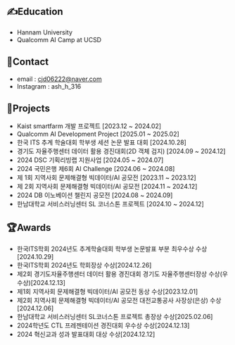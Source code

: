 ## ✍Education 
- Hannam University
- Qualcomm AI Camp at UCSD

## 📱Contact
- email : cjd06222@naver.com
- Instagram : ash_h_316

## 🎱Projects
- Kaist smartfarm 개발 프로젝트 [2023.12 ~ 2024.02]
- Qualcomm AI Development Project [2025.01 ~ 2025.02]
- 한국 ITS 추계 학술대회 학부생 세션 논문 발표 대회 [2024.10.28]
- 경기도 자율주행센터 데이터 활용 경진대회(2D 객체 검지) [2024.09 ~ 2024.12]
- 2024 DSC 기획리빙랩 지원사업 [2024.05 ~ 2024.07]
- 2024 국민은행 제6회 AI Challenge [2024.06 ~ 2024.08]
- 제 1회 지역사회 문제해결형 빅데이터/AI 공모전 [2023.11 ~ 2023.12]
- 제 2회 지역사회 문제해결형 빅데이터/AI 공모전 [2024.11 ~ 2024.12]
- 2024 DB 이노베이션 챌린지 공모전 [2024.08 ~ 2024.09]
- 한남대학교 서비스러닝센터 SL 코너스톤 프로젝트 [2024.10 ~ 2024.12]

## 🏆Awards
- 한국ITS학회 2024년도 추계학술대회 학부생 논문발표 부분 최우수상 수상[2024.10.29]
- 한국ITS학회 2024년도 학회장상 수상[2024.12.26]
- 제2회 경기도자율주행센터 데이터 활용 경진대회 경기도 자율주행센터장상 수상(우수상)[2024.12.13]
- 제1회 지역사회 문제해결형 빅데이터/AI 공모전 동상 수상[2023.12.01]
- 제2회 지역사회 문제해결형 빅데이터/AI 공모전 대전교통공사 사장상(은상) 수상[2024.12.06]
- 한남대학교 서비스러닝센터 SL코너스톤 프로젝트 총장상 수상[2025.02.06]
- 2024학년도 CTL 프레젠테이션 경진대회 우수상 수상[2024.12.13]
- 2024 혁신교과 성과 발표대회 대상 수상[2024.12.12]


              
